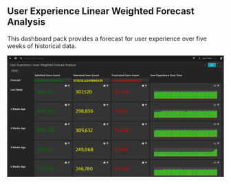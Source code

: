## User Experience Linear Weighted Forecast Analysis
This dashboard pack provides a forecast for user experience over five weeks of historical data.

![UEF Dashboard](UEF.png)
